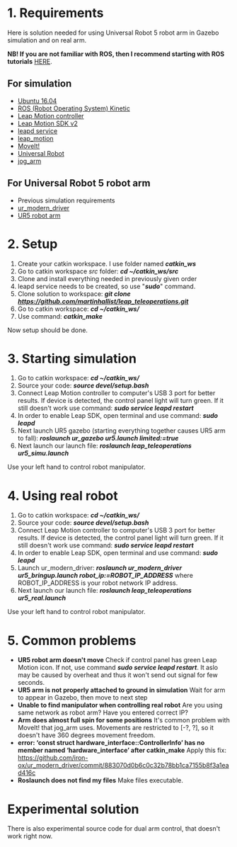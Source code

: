 # 1. Requirements
Here is solution needed for using Universal Robot 5 robot arm in Gazebo simulation and on real arm.

**NB! If you are not familiar with ROS, then I recommend starting with ROS tutorials** [HERE](http://wiki.ros.org/ROS/Tutorials).

## For simulation
- [Ubuntu 16.04](http://releases.ubuntu.com/16.04/)
- [ROS (Robot Operating System) Kinetic](http://wiki.ros.org/kinetic)
- [Leap Motion controller](https://www.leapmotion.com/)
- [Leap Motion SDK v2](https://developer.leapmotion.com/sdk/v2)
- [leapd service](https://forums.leapmotion.com/t/tip-ubuntu-systemd-and-leapd/2118)
- [leap_motion](http://wiki.ros.org/leap_motion)
- [MoveIt!](http://moveit.ros.org/install/)
- [Universal Robot](http://wiki.ros.org/universal_robot)
- [jog_arm](https://github.com/ut-ims-robotics/jog_arm)

## For Universal Robot 5 robot arm

 - Previous simulation requirements
 - [ur_modern_driver](https://github.com/willcbaker/ur_modern_driver)
 - [UR5 robot arm](https://www.universal-robots.com/products/ur5-robot/)

# 2. Setup
 1. Create your catkin workspace. I use folder named ***catkin_ws***
 2. Go to catkin workspace *src* folder: ***cd ~/catkin_ws/src***
 3. Clone and install everything needed in previously given order
 4. leapd service needs to be created, so use "***sudo***" command.
 5. Clone solution to workspace: ***git clone https://github.com/martinhallist/leap_teleoperations.git***
 6. Go to catkin workspace: ***cd ~/catkin_ws/***
 7. Use command: ***catkin_make***

Now setup should be done.

# 3. Starting simulation

 1. Go to catkin workspace: ***cd ~/catkin_ws/***
 2. Source your code: ***source devel/setup.bash***
 3. Connect Leap Motion controller to computer's USB 3 port for better results. If device is detected, the control panel light will turn green. If it still doesn't work use command: ***sudo service leapd restart***
 4. In order to enable Leap SDK, open terminal and use command:
    ***sudo leapd***
 5. Next launch UR5 gazebo (starting everything together causes UR5 arm to fall): ***roslaunch ur_gazebo ur5.launch limited:=true***
 6. Next launch our launch file: ***roslaunch leap_teleoperations ur5_simu.launch***

Use your left hand to control robot manipulator.

# 4. Using real robot

 1. Go to catkin workspace: ***cd ~/catkin_ws/***
 2. Source your code: ***source devel/setup.bash***
 3. Connect Leap Motion controller to computer's USB 3 port for better results. If device is detected, the control panel light will turn green. If it still doesn't work use command: ***sudo service leapd restart***
 4. In order to enable Leap SDK, open terminal and use command: ***sudo leapd***
 5. Launch ur_modern_driver: ***roslaunch ur_modern_driver ur5_bringup.launch robot_ip:=ROBOT_IP_ADDRESS*** where ROBOT_IP_ADDRESS is your robot network IP address.
 6. Next launch our launch file: ***roslaunch leap_teleoperations ur5_real.launch***

Use your left hand to control robot manipulator.

# 5. Common problems

 - **UR5 robot arm doesn't move**
 Check if control panel has green Leap Motion icon. If not, use command ***sudo service leapd restart***. It aslo may be caused by overheat and thus it won't send out signal for few seconds.
 - **UR5 arm is not properly attached to ground in simulation**
Wait for arm to appear in Gazebo, then move to next step
 - **Unable to find manipulator when controlling real robot**
Are you using same network as robot arm? Have you entered correct IP?
 - **Arm does almost full spin for some positions**
It's common problem with MoveIt! that jog_arm uses. Movements are restricted to [-?, ?], so it doesn't have 360 degrees movement freedom.
 - **error: ‘const struct hardware_interface::ControllerInfo’ has no member named ‘hardware_interface’ after catkin_make**
 Apply this fix: https://github.com/iron-ox/ur_modern_driver/commit/883070d0b6c0c32b78bb1ca7155b8f3a1ead416c
 - **Roslaunch does not find my files**
Make files executable.

# Experimental solution
There is also experimental source code for dual arm control, that doesn't work right now.
